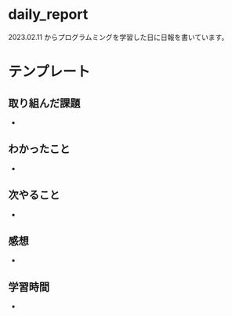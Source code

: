 # daily_report

2023.02.11 からプログラムミングを学習した日に日報を書いています。

# テンプレート

## 取り組んだ課題

-

## わかったこと

-

## 次やること

-

## 感想

-

## 学習時間

-
